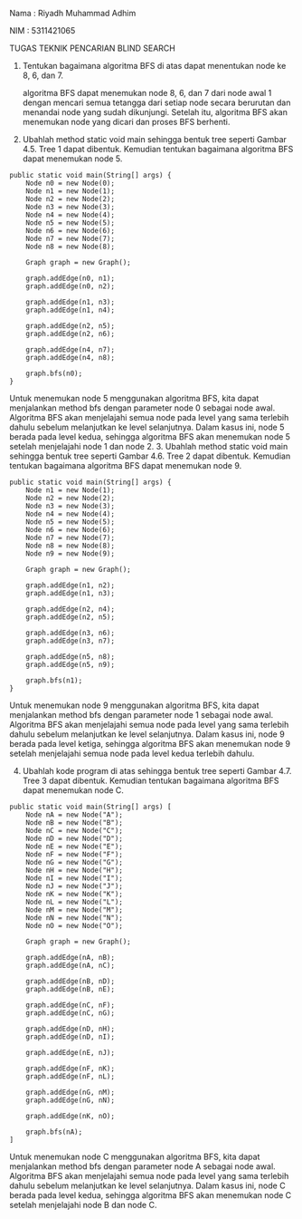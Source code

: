Nama  : Riyadh Muhammad Adhim

NIM  : 5311421065

TUGAS TEKNIK PENCARIAN BLIND SEARCH

1. Tentukan bagaimana algoritma BFS di atas dapat menentukan node ke 8, 6, dan 7.
   
   algoritma BFS dapat menemukan node 8, 6, dan 7 dari node awal 1 dengan mencari semua tetangga dari setiap node secara berurutan dan menandai node yang sudah dikunjungi. Setelah itu, algoritma BFS akan menemukan node yang dicari dan proses BFS berhenti.
   
3. Ubahlah method static void main sehingga bentuk tree seperti Gambar 4.5. Tree 1 dapat dibentuk. Kemudian tentukan bagaimana algoritma BFS dapat menemukan node 5.
```
public static void main(String[] args) {
    Node n0 = new Node(0);
    Node n1 = new Node(1);
    Node n2 = new Node(2);
    Node n3 = new Node(3);
    Node n4 = new Node(4);
    Node n5 = new Node(5);
    Node n6 = new Node(6);
    Node n7 = new Node(7);
    Node n8 = new Node(8);

    Graph graph = new Graph();

    graph.addEdge(n0, n1);
    graph.addEdge(n0, n2);

    graph.addEdge(n1, n3);
    graph.addEdge(n1, n4);

    graph.addEdge(n2, n5);
    graph.addEdge(n2, n6);

    graph.addEdge(n4, n7);
    graph.addEdge(n4, n8);

    graph.bfs(n0);
}
```
Untuk menemukan node 5 menggunakan algoritma BFS, kita dapat menjalankan method bfs dengan parameter node 0 sebagai node awal. Algoritma BFS akan menjelajahi semua node pada level yang sama terlebih dahulu sebelum melanjutkan ke level selanjutnya. Dalam kasus ini, node 5 berada pada level kedua, sehingga algoritma BFS akan menemukan node 5 setelah menjelajahi node 1 dan node 2.
3. Ubahlah method static void main sehingga bentuk tree seperti Gambar 4.6. Tree 2 dapat dibentuk. Kemudian tentukan bagaimana algoritma BFS dapat menemukan node 9.
```
public static void main(String[] args) {
    Node n1 = new Node(1);
    Node n2 = new Node(2);
    Node n3 = new Node(3);
    Node n4 = new Node(4);
    Node n5 = new Node(5);
    Node n6 = new Node(6);
    Node n7 = new Node(7);
    Node n8 = new Node(8);
    Node n9 = new Node(9);

    Graph graph = new Graph();

    graph.addEdge(n1, n2);
    graph.addEdge(n1, n3);

    graph.addEdge(n2, n4);
    graph.addEdge(n2, n5);

    graph.addEdge(n3, n6);
    graph.addEdge(n3, n7);

    graph.addEdge(n5, n8);
    graph.addEdge(n5, n9);

    graph.bfs(n1);
}
```
   Untuk menemukan node 9 menggunakan algoritma BFS, kita dapat menjalankan method bfs dengan parameter node 1 sebagai node awal. Algoritma BFS akan menjelajahi semua node pada level yang sama terlebih dahulu sebelum melanjutkan ke level selanjutnya. Dalam kasus ini, node 9 berada pada level ketiga, sehingga algoritma BFS akan menemukan node 9 setelah menjelajahi semua node pada level kedua terlebih dahulu.

4. Ubahlah kode program di atas sehingga bentuk tree seperti Gambar 4.7. Tree 3 dapat dibentuk. Kemudian tentukan bagaimana algoritma BFS dapat menemukan node C.
```
public static void main(String[] args) [
    Node nA = new Node("A");
    Node nB = new Node("B");
    Node nC = new Node("C");
    Node nD = new Node("D");
    Node nE = new Node("E");
    Node nF = new Node("F");
    Node nG = new Node("G");
    Node nH = new Node("H");
    Node nI = new Node("I");
    Node nJ = new Node("J");
    Node nK = new Node("K");
    Node nL = new Node("L");
    Node nM = new Node("M");
    Node nN = new Node("N");
    Node nO = new Node("O");

    Graph graph = new Graph();

    graph.addEdge(nA, nB);
    graph.addEdge(nA, nC);

    graph.addEdge(nB, nD);
    graph.addEdge(nB, nE);

    graph.addEdge(nC, nF);
    graph.addEdge(nC, nG);

    graph.addEdge(nD, nH);
    graph.addEdge(nD, nI);

    graph.addEdge(nE, nJ);

    graph.addEdge(nF, nK);
    graph.addEdge(nF, nL);

    graph.addEdge(nG, nM);
    graph.addEdge(nG, nN);

    graph.addEdge(nK, nO);

    graph.bfs(nA);
]
```
Untuk menemukan node C menggunakan algoritma BFS, kita dapat menjalankan method bfs dengan parameter node A sebagai node awal. Algoritma BFS akan menjelajahi semua node pada level yang sama terlebih dahulu sebelum melanjutkan ke level selanjutnya. Dalam kasus ini, node C berada pada level kedua, sehingga algoritma BFS akan menemukan node C setelah menjelajahi node B dan node C.
